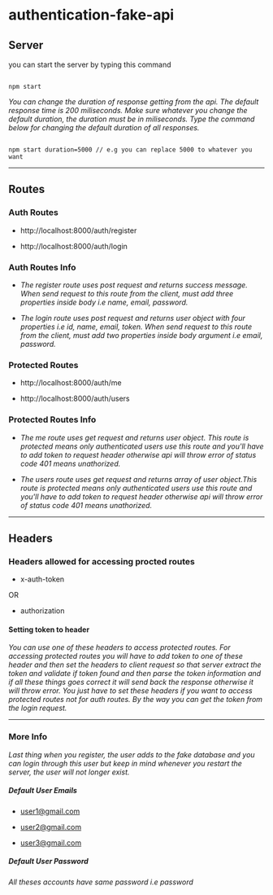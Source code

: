 # authentication-fake-api




## Server

you can start the server by typing this command

```

npm start

```

  

*You can change the duration of response getting from the api. The default response time is 200 miliseconds. Make sure whatever you change the default duration, the duration must be in miliseconds. Type the command below for changing the default duration of all responses.*

```

npm start duration=5000 // e.g you can replace 5000 to whatever you want

```

---

  

## Routes

### Auth Routes

- http://localhost:8000/auth/register

- http://localhost:8000/auth/login

### Auth Routes Info

-  *The register route uses post request and returns success message. When send request to this route from the client, must add three properties inside body i.e name, email, password.*

-  *The login route uses post request and returns user object with four properties i.e id, name, email, token. When send request to this route from the client, must add two properties inside body argument i.e email, password.*

  

### Protected Routes

- http://localhost:8000/auth/me

- http://localhost:8000/auth/users

### Protected Routes Info

-  *The me route uses get request and returns user object. This route is protected means only authenticated users use this route and you'll have to add token to request header otherwise api will throw error of status code 401 means unathorized.*

-  *The users route uses get request and returns array of user object.This route is protected means only authenticated users use this route and you'll have to add token to request header otherwise api will throw error of status code 401 means unathorized.*

  

---

## Headers

### Headers allowed for accessing procted routes

- x-auth-token

OR

- authorization

#### Setting token to header

*You can use one of these headers to access protected routes. For accessing protected routes you will have to add token to one of these header and then set the headers to client request so that server extract the token and validate if token found and then parse the token information and if all these things goes correct it will send back the response otherwise it will throw error. You just have to set these headers if you want to access protected routes not for auth routes. By the way you can get the token from the login request.*

  

---

### More Info

*Last thing when you register, the user adds to the fake database and you can login through this user but keep in mind whenever you restart the server, the user will not longer exist.*

##### Default User Emails

- user1@gmail.com

- user2@gmail.com

- user3@gmail.com

##### Default User Password

*All theses accounts have same password i.e password*